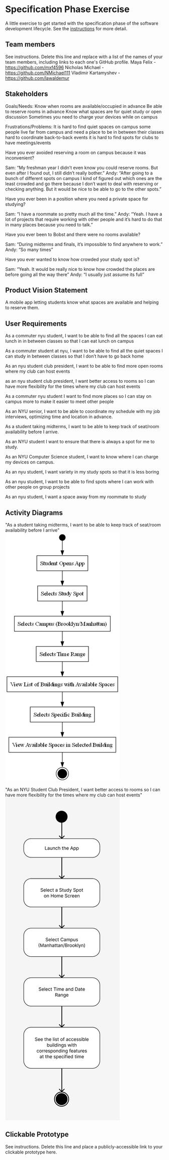 # Specification Phase Exercise

A little exercise to get started with the specification phase of the software development lifecycle. See the [instructions](instructions.md) for more detail.

## Team members

See instructions. Delete this line and replace with a list of the names of your team members, including links to each one's GitHub profile.
Maya Felix - https://github.com/mxf4596
Nicholas Michael - https://github.com/NMichael111
Vladimir Kartamyshev - https://github.com/lawaldemur

## Stakeholders

Goals/Needs:
Know when rooms are available/occupied in advance
Be able to reserve rooms in advance
Know what spaces are for quiet study or open discussion
Sometimes you need to charge your devices while on campus


Frustrations/Problems:
It is hard to find quiet spaces on campus
some people live far from campus and need a place to be in between their classes
hard to coordinate back-to-back events
it is hard to find spots for clubs to have meetings/events



Have you ever avoided reserving a room on campus because it was inconvenient?

Sam: “My freshman year I didn’t even know you could reserve rooms. But even after I found out, I still didn’t really bother.”
Andy: “After going to a bunch of different spots on campus I kind of figured out which ones are the least crowded and go there because I don’t want to deal with reserving or checking anything. But it would be nice to be able to go to the other spots.”


Have you ever been in a position where you need a private space for studying?

Sam: “I have a roommate so pretty much all the time.”
Andy: “Yeah. I have a lot of projects that require working with other people and it’s hard to do that in many places because you need to talk.”


Have you ever been to Bobst and there were no rooms available?

Sam: “During midterms and finals, it’s impossible to find anywhere to work.”
Andy: “So many times”


Have you ever wanted to know how crowded your study spot is?

Sam: “Yeah. It would be really nice to know how crowded the places are before going all the way there”
Andy: “I usually just assume its full”


## Product Vision Statement

A mobile app letting students know what spaces are available and helping to reserve them.

## User Requirements

As a commuter nyu student, I want to be able to find all the spaces I can eat lunch in in between classes so that I can eat lunch on campus

As a commuter student at nyu, I want to be able to find all the quiet spaces I can study in between classes so that I don’t have to go back home

As an nyu student club president, I want to be able to find more open rooms where my club can host events

as an nyu student club president, I want better access to rooms so I can have more flexibility for the times where my club can host events 

As a commuter nyu student I want to find more places so I can stay on campus more to make it easier to meet other people

As an NYU senior, I want to be able to coordinate my schedule with my job interviews, optimizing time and location in advance.

As a student taking midterms, I want to be able to keep track of seat/room availability before I arrive. 

As an NYU student I want to ensure that there is always a spot for me to study.

As an NYU Computer Science student, I want to know where I can charge my devices on campus.

As an nyu student, I want variety in my study spots so that it is less boring

As an nyu student, I want to be able to find spots where I can work with other people on group projects

As an nyu student, I want a space away from my roommate to study


## Activity Diagrams

"As a student taking midterms, I want to be able to keep track of seat/room availability before I arrive"
    ![Activity Diagram 1](uml1.png)

"As an NYU Student Club President, I want better access to rooms so I can have more flexibility for the times where my club can host events"
    ![Activity Diagram 2](uml2.png)

## Clickable Prototype

See instructions. Delete this line and place a publicly-accessible link to your clickable prototype here.
